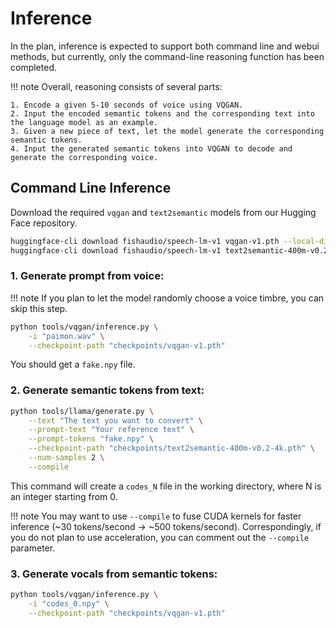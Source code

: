# Inference

In the plan, inference is expected to support both command line and webui methods, but currently, only the command-line reasoning function has been completed.  

!!! note
    Overall, reasoning consists of several parts:

    1. Encode a given 5-10 seconds of voice using VQGAN.
    2. Input the encoded semantic tokens and the corresponding text into the language model as an example.
    3. Given a new piece of text, let the model generate the corresponding semantic tokens.
    4. Input the generated semantic tokens into VQGAN to decode and generate the corresponding voice.

## Command Line Inference

Download the required `vqgan` and `text2semantic` models from our Hugging Face repository.
    
```bash
huggingface-cli download fishaudio/speech-lm-v1 vqgan-v1.pth --local-dir checkpoints
huggingface-cli download fishaudio/speech-lm-v1 text2semantic-400m-v0.2-4k.pth --local-dir checkpoints
```

### 1. Generate prompt from voice:

!!! note
    If you plan to let the model randomly choose a voice timbre, you can skip this step.

```bash
python tools/vqgan/inference.py \
    -i "paimon.wav" \
    --checkpoint-path "checkpoints/vqgan-v1.pth"
```
You should get a `fake.npy` file.

### 2. Generate semantic tokens from text:
```bash
python tools/llama/generate.py \
    --text "The text you want to convert" \
    --prompt-text "Your reference text" \
    --prompt-tokens "fake.npy" \
    --checkpoint-path "checkpoints/text2semantic-400m-v0.2-4k.pth" \
    --num-samples 2 \
    --compile
```

This command will create a `codes_N` file in the working directory, where N is an integer starting from 0.

!!! note
    You may want to use `--compile` to fuse CUDA kernels for faster inference (~30 tokens/second -> ~500 tokens/second).
    Correspondingly, if you do not plan to use acceleration, you can comment out the `--compile` parameter.

### 3. Generate vocals from semantic tokens:
```bash
python tools/vqgan/inference.py \
    -i "codes_0.npy" \
    --checkpoint-path "checkpoints/vqgan-v1.pth"
```
